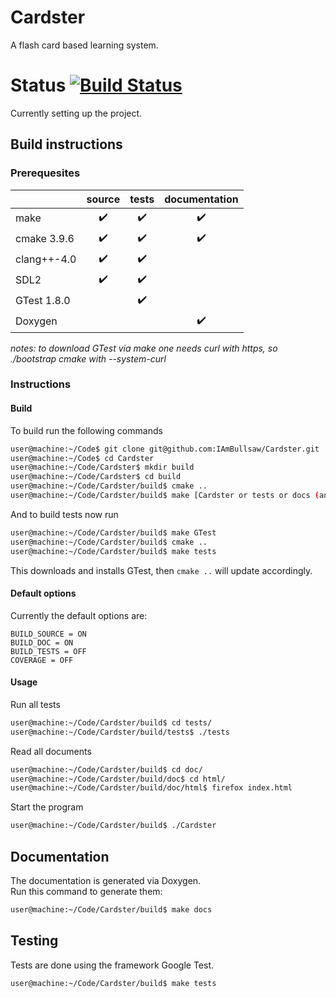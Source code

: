 # Cardster
A flash card based learning system.

# Status [![Build Status](https://travis-ci.org/IAmBullsaw/Cardster.svg?branch=master)](https://travis-ci.org/IAmBullsaw/Cardster)
Currently setting up the project.

## Build instructions
### Prerequesites
|            |source                |tests                 |documentation
|------------|:--------------------:|:--------------------:|:--------------------:|
|make        |:heavy_check_mark:    |:heavy_check_mark:    |:heavy_check_mark:    |
|cmake 3.9.6 |:heavy_check_mark:    |:heavy_check_mark:    |:heavy_check_mark:    |
|clang++-4.0 |:heavy_check_mark:    |:heavy_check_mark:    |                      |
|SDL2        |:heavy_check_mark:    |:heavy_check_mark:    |                      |
|GTest 1.8.0 |                      |:heavy_check_mark:    |                      | 
|Doxygen     |                      |                      |:heavy_check_mark:    |

*notes: to download GTest via make one needs curl with https, so ./bootstrap cmake with --system-curl*

### Instructions
#### Build
To build run the following commands
```bash
user@machine:~/Code$ git clone git@github.com:IAmBullsaw/Cardster.git
user@machine:~/Code$ cd Cardster
user@machine:~/Code/Cardster$ mkdir build
user@machine:~/Code/Cardster$ cd build
user@machine:~/Code/Cardster/build$ cmake ..
user@machine:~/Code/Cardster/build$ make [Cardster or tests or docs (and more)]
```
And to build tests now run
```bash
user@machine:~/Code/Cardster/build$ make GTest
user@machine:~/Code/Cardster/build$ cmake ..
user@machine:~/Code/Cardster/build$ make tests
```
This downloads and installs GTest, then `cmake ..` will update accordingly.

#### Default options
Currently the default options are:
```
BUILD_SOURCE = ON
BUILD_DOC = ON
BUILD_TESTS = OFF
COVERAGE = OFF
```

#### Usage
Run all tests
```bash
user@machine:~/Code/Cardster/build$ cd tests/
user@machine:~/Code/Cardster/build/tests$ ./tests
```

Read all documents
```bash
user@machine:~/Code/Cardster/build$ cd doc/
user@machine:~/Code/Cardster/build/doc$ cd html/
user@machine:~/Code/Cardster/build/doc/html$ firefox index.html
```

Start the program
```bash
user@machine:~/Code/Cardster/build$ ./Cardster
```

## Documentation
The documentation is generated via Doxygen.   
Run this command to generate them:
```bash
user@machine:~/Code/Cardster/build$ make docs
```

## Testing
Tests are done using the framework Google Test.
```bash
user@machine:~/Code/Cardster/build$ make tests
```
